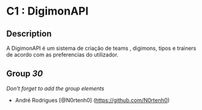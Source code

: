 # C1 : DigimonAPI

## Description
A DigimonAPI é um sistema de criação de teams , digimons, tipos e trainers de acordo com as preferencias do utilizador.


## Group _30_

_Don't forget to add the group elements_

* André Rodrigues [@N0rtenh0] (https://github.com/N0rtenh0)

